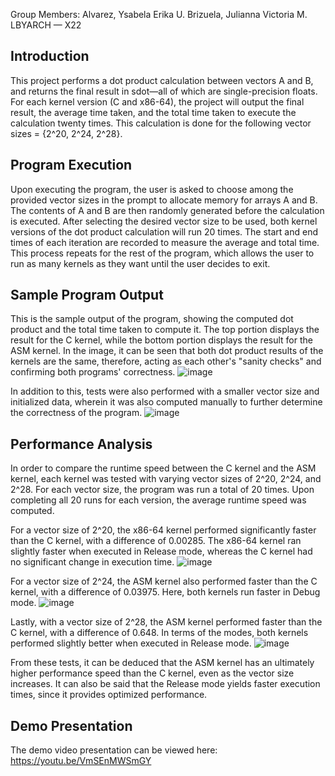 Group Members:
Alvarez, Ysabela Erika U.
Brizuela, Julianna Victoria M.
LBYARCH — X22

## Introduction
This project performs a dot product calculation between vectors A and B, and returns the final result in sdot—all of which are single-precision floats. For each kernel version (C and x86-64), the project will output the final result, the average time taken, and the total time taken to execute the calculation twenty times. This calculation is done for the following vector sizes = {2^20, 2^24, 2^28}.


## Program Execution
Upon executing the program, the user is asked to choose among the provided vector sizes in the prompt to allocate memory for arrays A and B. The contents of A and B are then randomly generated before the calculation is executed. After selecting the desired vector size to be used, both kernel versions of the dot product calculation will run 20 times. The start and end times of each iteration are recorded to measure the average and total time. This process repeats for the rest of the program, which allows the user to run as many kernels as they want until the user decides to exit.


## Sample Program Output
This is the sample output of the program, showing the computed dot product and the total time taken to compute it. The top portion displays the result for the C kernel, while the bottom portion displays the result for the ASM kernel. In the image, it can be seen that both dot product results of the kernels are the same, therefore, acting as each other's "sanity checks" and confirming both programs' correctness. 
![image](https://github.com/user-attachments/assets/70c3c5df-3b0d-4278-99d6-f76145e38e51)

In addition to this, tests were also performed with a smaller vector size and initialized data, wherein it was also computed manually to further determine the correctness of the program. 
![image](https://github.com/user-attachments/assets/2fe93908-f4ea-483c-b96b-f3e377c608cf)


## Performance Analysis
In order to compare the runtime speed between the C kernel and the ASM kernel, each kernel was tested with varying vector sizes of 2^20, 2^24, and 2^28. For each vector size, the program was run a total of 20 times. Upon completing all 20 runs for each version, the average runtime speed was computed.

For a vector size of 2^20, the x86-64 kernel performed significantly faster than the C kernel, with a difference of 0.00285. The x86-64 kernel ran slightly faster when executed in Release mode, whereas the C kernel had no significant change in execution time.
![image](https://github.com/user-attachments/assets/1f60ffa4-3615-43f2-9533-7bebfa4d2d6c)


For a vector size of 2^24, the ASM kernel also performed faster than the C kernel, with a difference of 0.03975. Here, both kernels run faster in Debug mode.
![image](https://github.com/user-attachments/assets/d5342d3e-4b5f-4c2c-bb39-697ee7de011e)


Lastly, with a vector size of 2^28, the ASM kernel performed faster than the C kernel, with a difference of 0.648. In terms of the modes, both kernels performed slightly better when executed in Release mode.
![image](https://github.com/user-attachments/assets/eb7ef85e-bac9-40f3-a5a0-2b859c33e233)


From these tests, it can be deduced that the ASM kernel has an ultimately higher performance speed than the C kernel, even as the vector size increases. It can also be said that the Release mode yields faster execution times, since it provides optimized performance.


## Demo Presentation
The demo video presentation can be viewed here: https://youtu.be/VmSEnMWSmGY
